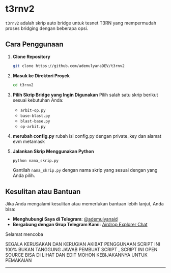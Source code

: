 # t3rnv2

`t3rnv2` adalah skrip auto bridge untuk tesnet T3RN yang mempermudah proses bridging dengan beberapa opsi. 

## Cara Penggunaan

1. **Clone Repository**
   ```bash
   git clone https://github.com/ademulyanaDEV/t3rnv2
   ```

2. **Masuk ke Direktori Proyek**
   ```bash
   cd t3rnv2
   ```

3. **Pilih Skrip Bridge yang Ingin Digunakan**
   Pilih salah satu skrip berikut sesuai kebutuhan Anda:
   - `arbit-op.py`
   - `base-blast.py`
   - `blast-base.py`
   - `op-arbit.py`
4. **merubah config.py**
   rubah isi config.py dengan private_key dan alamat evm metamask
5. **Jalankan Skrip Menggunakan Python**
   ```bash
   python nama_skrip.py
   ```
   Gantilah `nama_skrip.py` dengan nama skrip yang sesuai dengan yang Anda pilih.


## Kesulitan atau Bantuan

Jika Anda mengalami kesulitan atau memerlukan bantuan lebih lanjut, Anda bisa:

- **Menghubungi Saya di Telegram**: [@ademulyanaid](https://t.me/ademulyanaid)
- **Bergabung dengan Grup Telegram Kami**: [Airdrop Explorer Chat](https://t.me/airdropexplorerchat)

Selamat mencoba

SEGALA KERUSAKAN DAN KERUGIAN AKIBAT PENGGUNAAN SCRIPT INI 100% BUKAN TANGGUNG JAWAB PEMBUAT SCRIPT , SCRIPT INI OPEN SOURCE BISA DI LIHAT DAN EDIT MOHON KEBIJAKANNYA UNTUK PEMAKAIAN

---
